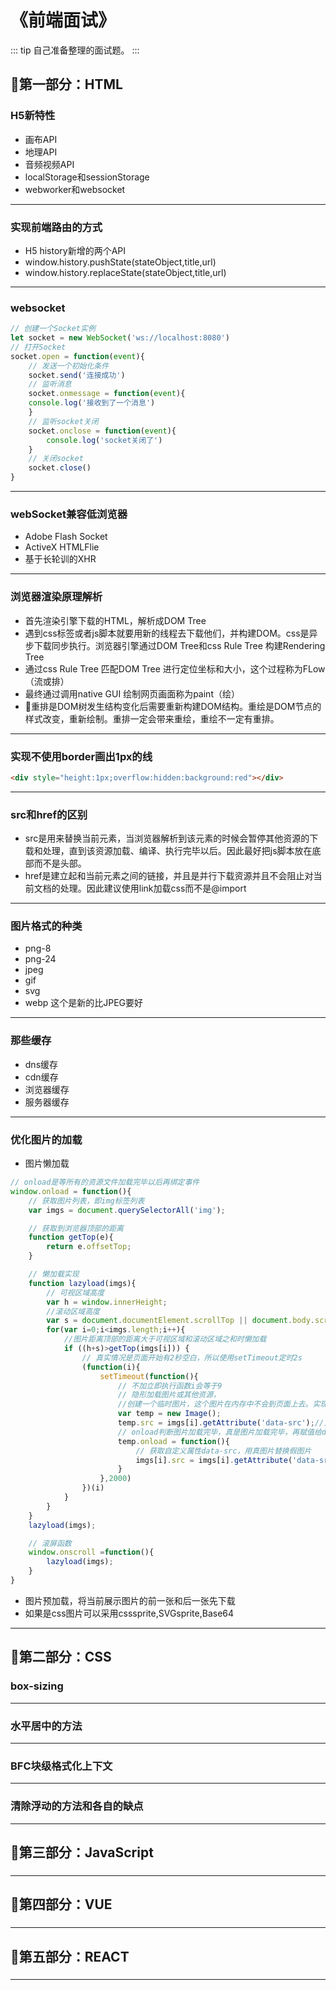 # 《前端面试》

::: tip
自己准备整理的面试题。
:::

## 🍡第一部分：HTML

### H5新特性

- 画布API
- 地理API
- 音频视频API
- localStorage和sessionStorage
- webworker和websocket

---

### 实现前端路由的方式

- H5 history新增的两个API
- window.history.pushState(stateObject,title,url)
- window.history.replaceState(stateObject,title,url) 

---

### websocket

```js
// 创建一个Socket实例
let socket = new WebSocket('ws://localhost:8080')
// 打开Socket
socket.open = function(event){
    // 发送一个初始化条件
    socket.send('连接成功')
    // 监听消息
    socket.onmessage = function(event){
    console.log('接收到了一个消息')
    }
    // 监听socket关闭
    socket.onclose = function(event){
        console.log('socket关闭了')
    }
    // 关闭socket
    socket.close()
}

```
---
### webSocket兼容低浏览器

- Adobe Flash Socket
- ActiveX HTMLFlie
- 基于长轮训的XHR 
---

### 浏览器渲染原理解析

- 首先渲染引擎下载的HTML，解析成DOM Tree 
- 遇到css标签或者js脚本就要用新的线程去下载他们，并构建DOM。css是异步下载同步执行。浏览器引擎通过DOM Tree和css Rule Tree 构建Rendering Tree
- 通过css Rule Tree 匹配DOM Tree 进行定位坐标和大小，这个过程称为FLow（流或排）
- 最终通过调用native GUI 绘制网页画面称为paint（绘）
- 🍡重排是DOM树发生结构变化后需要重新构建DOM结构。重绘是DOM节点的样式改变，重新绘制。重排一定会带来重绘，重绘不一定有重排。
---

### 实现不使用border画出1px的线

```html
<div style="height:1px;overflow:hidden:background:red"></div>
```
---


### src和href的区别

- src是用来替换当前元素，当浏览器解析到该元素的时候会暂停其他资源的下载和处理，直到该资源加载、编译、执行完毕以后。因此最好把js脚本放在底部而不是头部。
- href是建立起和当前元素之间的链接，并且是并行下载资源并且不会阻止对当前文档的处理。因此建议使用link加载css而不是@import

---

### 图片格式的种类
- png-8
- png-24
- jpeg
- gif
- svg
- webp 这个是新的比JPEG要好

---

### 那些缓存
- dns缓存
- cdn缓存
- 浏览器缓存
- 服务器缓存

---
### 优化图片的加载
- 图片懒加载
```js
// onload是等所有的资源文件加载完毕以后再绑定事件
window.onload = function(){
	// 获取图片列表，即img标签列表
	var imgs = document.querySelectorAll('img');

	// 获取到浏览器顶部的距离
	function getTop(e){
		return e.offsetTop;
	}

	// 懒加载实现
	function lazyload(imgs){
		// 可视区域高度
		var h = window.innerHeight;
		//滚动区域高度
		var s = document.documentElement.scrollTop || document.body.scrollTop;
		for(var i=0;i<imgs.length;i++){
			//图片距离顶部的距离大于可视区域和滚动区域之和时懒加载
			if ((h+s)>getTop(imgs[i])) {
				// 真实情况是页面开始有2秒空白，所以使用setTimeout定时2s
				(function(i){
					setTimeout(function(){
						// 不加立即执行函数i会等于9
						// 隐形加载图片或其他资源，
						//创建一个临时图片，这个图片在内存中不会到页面上去。实现隐形加载
						var temp = new Image();
						temp.src = imgs[i].getAttribute('data-src');//只会请求一次
						// onload判断图片加载完毕，真是图片加载完毕，再赋值给dom节点
						temp.onload = function(){
							// 获取自定义属性data-src，用真图片替换假图片
							imgs[i].src = imgs[i].getAttribute('data-src')
						}
					},2000)
				})(i)
			}
		}
	}
	lazyload(imgs);

	// 滚屏函数
	window.onscroll =function(){
		lazyload(imgs);
	}
}
```
- 图片预加载，将当前展示图片的前一张和后一张先下载
- 如果是css图片可以采用csssprite,SVGsprite,Base64

---
## 🍡第二部分：CSS
### box-sizing

---

### 水平居中的方法

---

### BFC块级格式化上下文

---
### 清除浮动的方法和各自的缺点

---

## 🍡第三部分：JavaScript
### 

---

## 🍡第四部分：VUE
### 

---

## 🍡第五部分：REACT
### 

---